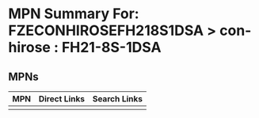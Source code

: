 



# MPN Summary For: FZECONHIROSEFH218S1DSA > con-hirose : FH21-8S-1DSA

## MPNs
  

|MPN|Direct Links|Search Links|
| :--- | :--- | :--- |
||||
